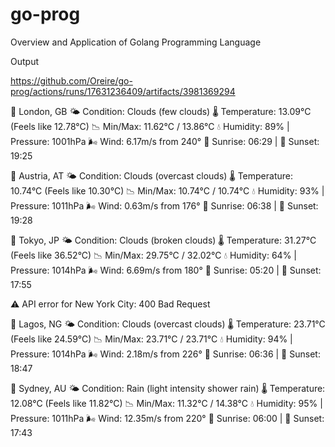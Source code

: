 # go-prog
Overview and Application of Golang Programming Language 




Output

https://github.com/Oreire/go-prog/actions/runs/17631236409/artifacts/3981369294

📍 London, GB
🌤️ Condition: Clouds (few clouds)
🌡️ Temperature: 13.09°C (Feels like 12.78°C)
📉 Min/Max: 11.62°C / 13.86°C
💧 Humidity: 89% | Pressure: 1001hPa
🌬️ Wind: 6.17m/s from 240°
🌅 Sunrise: 06:29 | 🌇 Sunset: 19:25

📍 Austria, AT
🌤️ Condition: Clouds (overcast clouds)
🌡️ Temperature: 10.74°C (Feels like 10.30°C)
📉 Min/Max: 10.74°C / 10.74°C
💧 Humidity: 93% | Pressure: 1011hPa
🌬️ Wind: 0.63m/s from 176°
🌅 Sunrise: 06:38 | 🌇 Sunset: 19:28

📍 Tokyo, JP
🌤️ Condition: Clouds (broken clouds)
🌡️ Temperature: 31.27°C (Feels like 36.52°C)
📉 Min/Max: 29.75°C / 32.02°C
💧 Humidity: 64% | Pressure: 1014hPa
🌬️ Wind: 6.69m/s from 180°
🌅 Sunrise: 05:20 | 🌇 Sunset: 17:55

⚠️ API error for New York City: 400 Bad Request

📍 Lagos, NG
🌤️ Condition: Clouds (overcast clouds)
🌡️ Temperature: 23.71°C (Feels like 24.59°C)
📉 Min/Max: 23.71°C / 23.71°C
💧 Humidity: 94% | Pressure: 1014hPa
🌬️ Wind: 2.18m/s from 226°
🌅 Sunrise: 06:36 | 🌇 Sunset: 18:47

📍 Sydney, AU
🌤️ Condition: Rain (light intensity shower rain)
🌡️ Temperature: 12.08°C (Feels like 11.82°C)
📉 Min/Max: 11.32°C / 14.38°C
💧 Humidity: 95% | Pressure: 1011hPa
🌬️ Wind: 12.35m/s from 220°
🌅 Sunrise: 06:00 | 🌇 Sunset: 17:43


